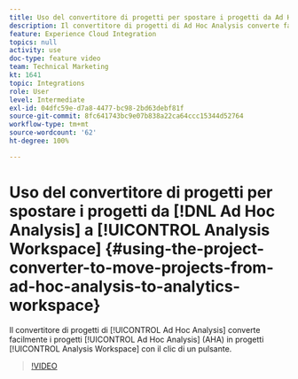```yaml
---
title: Uso del convertitore di progetti per spostare i progetti da Ad Hoc Analysis ad Analytics Workspace
description: Il convertitore di progetti di Ad Hoc Analysis converte facilmente i progetti Ad Hoc Analysis (AHA) in progetti Analysis Workspace con un clic.
feature: Experience Cloud Integration
topics: null
activity: use
doc-type: feature video
team: Technical Marketing
kt: 1641
topic: Integrations
role: User
level: Intermediate
exl-id: 04dfc59e-d7a8-4477-bc98-2bd63debf81f
source-git-commit: 8fc641743bc9e07b838a22ca64ccc15344d52764
workflow-type: tm+mt
source-wordcount: '62'
ht-degree: 100%

---
```


# Uso del convertitore di progetti per spostare i progetti da [!DNL Ad Hoc Analysis] a [!UICONTROL Analysis Workspace] {#using-the-project-converter-to-move-projects-from-ad-hoc-analysis-to-analytics-workspace}

Il convertitore di progetti di [!UICONTROL Ad Hoc Analysis] converte facilmente i progetti [!UICONTROL Ad Hoc Analysis] (AHA) in progetti [!UICONTROL Analysis Workspace] con il clic di un pulsante.

>[!VIDEO](https://video.tv.adobe.com/v/23118/?quality=12&learn=on)

